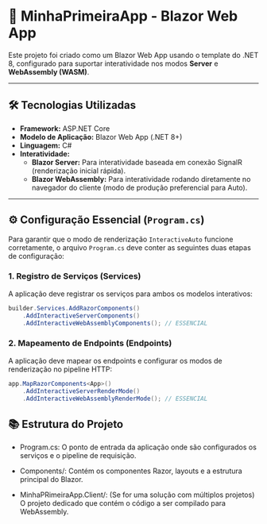 # 🚀 MinhaPrimeiraApp - Blazor Web App

Este projeto foi criado como um Blazor Web App usando o template do .NET 8, configurado para suportar interatividade nos modos **Server** e **WebAssembly (WASM)**.

---

## 🛠️ Tecnologias Utilizadas

* **Framework:** ASP.NET Core
* **Modelo de Aplicação:** Blazor Web App (.NET 8+)
* **Linguagem:** C#
* **Interatividade:**
    * **Blazor Server:** Para interatividade baseada em conexão SignalR (renderização inicial rápida).
    * **Blazor WebAssembly:** Para interatividade rodando diretamente no navegador do cliente (modo de produção preferencial para Auto).

---

## ⚙️ Configuração Essencial (`Program.cs`)

Para garantir que o modo de renderização `InteractiveAuto` funcione corretamente, o arquivo `Program.cs` deve conter as seguintes duas etapas de configuração:

### 1. Registro de Serviços (Services)

A aplicação deve registrar os serviços para ambos os modelos interativos:

```csharp
builder.Services.AddRazorComponents()
    .AddInteractiveServerComponents()
    .AddInteractiveWebAssemblyComponents(); // ESSENCIAL
```

### 2. Mapeamento de Endpoints (Endpoints)

A aplicação deve mapear os endpoints e configurar os modos de renderização no pipeline HTTP:

```csharp
app.MapRazorComponents<App>()
    .AddInteractiveServerRenderMode()
    .AddInteractiveWebAssemblyRenderMode(); // ESSENCIAL
```

##  📚 Estrutura do Projeto
* Program.cs: O ponto de entrada da aplicação onde são configurados os serviços e o pipeline de requisição.

* Components/: Contém os componentes Razor, layouts e a estrutura principal do Blazor.

* MinhaPRimeiraApp.Client/: (Se for uma solução com múltiplos projetos) O projeto dedicado que contém o código a ser compilado para WebAssembly.
